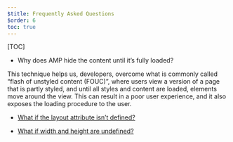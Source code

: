 ```yaml
---
$title: Frequently Asked Questions
$order: 6
toc: true
---
```

[TOC]

* Why does AMP hide the content until it’s fully loaded?

This technique helps us, developers, overcome what is commonly called “flash of unstyled content (FOUC)”, where users view a version of a page that is partly styled, and until all styles and content are loaded, elements move around the view. This can result in a poor user experience, and it also exposes the loading procedure to the user.

* [What if the layout attribute isn’t defined?](https://www.ampproject.org/docs/design/responsive/control_layout#what-if-the-layout-attribute-isnt-defined)

* [What if width and height are undefined?](https://www.ampproject.org/docs/guides/responsive/control_layout.html#what-if-width-and-height-are-undefined)